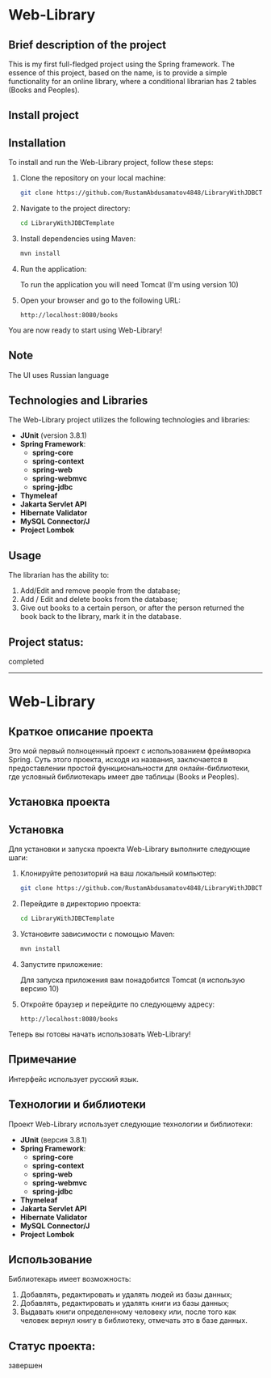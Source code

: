 # Web-Library

## Brief description of the project
This is my first full-fledged project using the Spring framework.
The essence of this project, based on the name, is to provide a simple functionality for an online library, where a conditional librarian has 2 tables (Books and Peoples). 

## Install project

## Installation

To install and run the Web-Library project, follow these steps:

1. Clone the repository on your local machine:

    ```bash
    git clone https://github.com/RustamAbdusamatov4848/LibraryWithJDBCTemplate.git
    ```

2. Navigate to the project directory:

    ```bash
    cd LibraryWithJDBCTemplate
    ```

3. Install dependencies using Maven:

    ```bash
    mvn install
    ```

4. Run the application:
   
    To run the application you will need Tomcat (I'm using version 10)

5. Open your browser and go to the following URL:

    ```
    http://localhost:8080/books
    ```

You are now ready to start using Web-Library!

## Note
The UI uses Russian language

## Technologies and Libraries

The Web-Library project utilizes the following technologies and libraries:

- **JUnit** (version 3.8.1)
- **Spring Framework**:
  - **spring-core**
  - **spring-context**
  - **spring-web**
  - **spring-webmvc**
  - **spring-jdbc**
- **Thymeleaf**
- **Jakarta Servlet API**
- **Hibernate Validator**
- **MySQL Connector/J**
- **Project Lombok**

## Usage
The librarian has the ability to:
1. Add/Edit and remove people from the database;
2. Add / Edit and delete books from the database;
3. Give out books to a certain person, or after the person returned the book back to the library, mark it in the database.

## Project status:

completed

---


# Web-Library

## Краткое описание проекта
Это мой первый полноценный проект с использованием фреймворка Spring.
Суть этого проекта, исходя из названия, заключается в предоставлении простой функциональности для онлайн-библиотеки, где условный библиотекарь имеет две таблицы (Books и Peoples).

## Установка проекта

## Установка

Для установки и запуска проекта Web-Library выполните следующие шаги:

1. Клонируйте репозиторий на ваш локальный компьютер:

    ```bash
    git clone https://github.com/RustamAbdusamatov4848/LibraryWithJDBCTemplate.git
    ```

2. Перейдите в директорию проекта:

    ```bash
    cd LibraryWithJDBCTemplate
    ```

3. Установите зависимости с помощью Maven:

    ```bash
    mvn install
    ```

4. Запустите приложение:
   
    Для запуска приложения вам понадобится Tomcat (я использую версию 10)

5. Откройте браузер и перейдите по следующему адресу:

    ```
    http://localhost:8080/books
    ```

Теперь вы готовы начать использовать Web-Library!

## Примечание
Интерфейс использует русский язык.

## Технологии и библиотеки

Проект Web-Library использует следующие технологии и библиотеки:

- **JUnit** (версия 3.8.1)
- **Spring Framework**:
  - **spring-core**
  - **spring-context**
  - **spring-web**
  - **spring-webmvc**
  - **spring-jdbc**
- **Thymeleaf**
- **Jakarta Servlet API**
- **Hibernate Validator**
- **MySQL Connector/J**
- **Project Lombok**

## Использование
Библиотекарь имеет возможность:
1. Добавлять, редактировать и удалять людей из базы данных;
2. Добавлять, редактировать и удалять книги из базы данных;
3. Выдавать книги определенному человеку или, после того как человек вернул книгу в библиотеку, отмечать это в базе данных.

## Статус проекта:

завершен
